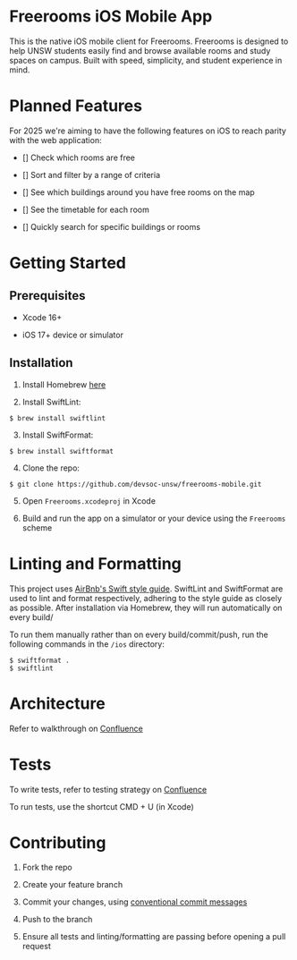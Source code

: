 # Freerooms iOS Mobile App

This is the native iOS mobile client for Freerooms. Freerooms is designed to help UNSW students easily find and browse available rooms and study spaces on campus. Built with speed, simplicity, and student experience in mind.

# Planned Features

For 2025 we're aiming to have the following features on iOS to reach parity with the web application:

- [] Check which rooms are free

- [] Sort and filter by a range of criteria

- [] See which buildings around you have free rooms on the map

- [] See the timetable for each room

- [] Quickly search for specific buildings or rooms

# Getting Started

## Prerequisites

- Xcode 16+

- iOS 17+ device or simulator

## Installation

1. Install Homebrew [here](https://brew.sh/)

2. Install SwiftLint:

```console
$ brew install swiftlint
```

3. Install SwiftFormat:

```console
$ brew install swiftformat
```

4. Clone the repo:

```console
$ git clone https://github.com/devsoc-unsw/freerooms-mobile.git
```

5. Open `Freerooms.xcodeproj` in Xcode

6. Build and run the app on a simulator or your device using the `Freerooms` scheme

# Linting and Formatting
This project uses [AirBnb's Swift style guide](https://github.com/airbnb/swift). SwiftLint and SwiftFormat are used to lint and format respectively, adhering to the style guide as closely as possible. After installation via Homebrew, they will run automatically on every build/

To run them manually rather than on every build/commit/push, run the following commands in the `/ios` directory:
```console
$ swiftformat .
$ swiftlint
```

# Architecture

Refer to walkthrough on [Confluence](https://devsoc.atlassian.net/wiki/spaces/F/pages/349733080/Mobile+Architecturehttps://devsoc.atlassian.net/wiki/spaces/F/pages/349733080/Mobile+Architecture)

# Tests

To write tests, refer to testing strategy on [Confluence](https://devsoc.atlassian.net/wiki/spaces/F/pages/349798619/Test+Driven+Development)

To run tests, use the shortcut CMD + U (in Xcode)

# Contributing

1. Fork the repo

2. Create your feature branch

3. Commit your changes, using [conventional commit messages](https://www.conventionalcommits.org/en/v1.0.0/)

4. Push to the branch

5. Ensure all tests and linting/formatting are passing before opening a pull request
